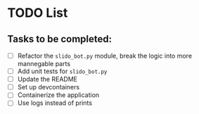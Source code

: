 # TODO List

## Tasks to be completed:
- [ ] Refactor the `slido_bot.py` module, break the logic into more mannegable parts
- [ ] Add unit tests for `slido_bot.py`
- [ ] Update the README
- [ ] Set up devcontainers
- [ ] Containerize the application
- [ ] Use logs instead of prints
